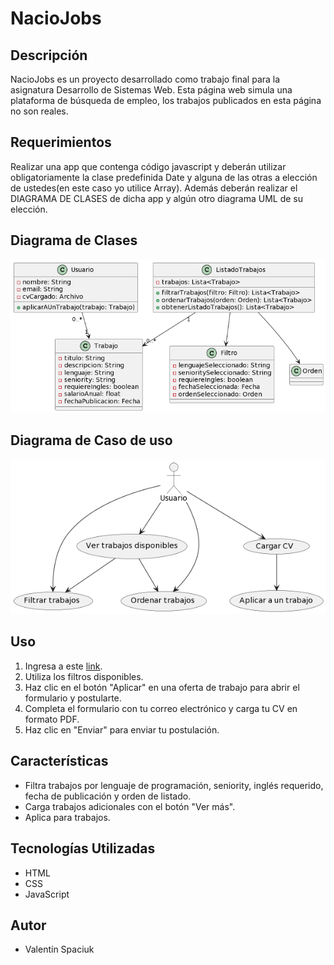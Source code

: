 # NacioJobs

## Descripción
NacioJobs es un proyecto desarrollado como trabajo final para la asignatura Desarrollo de Sistemas Web. Esta página web simula una plataforma de búsqueda de empleo, los trabajos publicados en esta página no son reales.

## Requerimientos
Realizar una app que contenga código javascript y deberán utilizar obligatoriamente la clase predefinida Date y alguna de las otras a elección de ustedes(en este caso yo utilice Array).
Además deberán realizar el DIAGRAMA DE CLASES de dicha app y algún otro diagrama UML de su elección.

## Diagrama de Clases
![Diagrama de clases](images\diagrama-de-clases.png)

## Diagrama de Caso de uso
![Diagrama de clases](images\caso-de-uso.png)

## Uso
1. Ingresa a este <a href="https://valentin-spaciuk.github.io/NacioJobs/" target="_blank">link</a>.
2. Utiliza los filtros disponibles.
3. Haz clic en el botón "Aplicar" en una oferta de trabajo para abrir el formulario y postularte.
4. Completa el formulario con tu correo electrónico y carga tu CV en formato PDF.
5. Haz clic en "Enviar" para enviar tu postulación.

## Características
- Filtra trabajos por lenguaje de programación, seniority, inglés requerido, fecha de publicación y orden de listado.
- Carga trabajos adicionales con el botón "Ver más".
- Aplica para trabajos.

## Tecnologías Utilizadas
- HTML
- CSS
- JavaScript

## Autor
- Valentín Spaciuk
